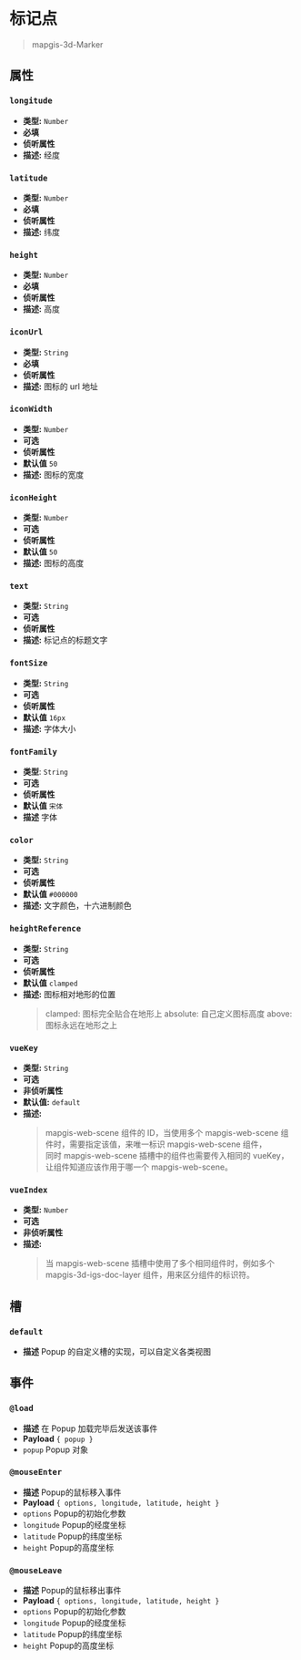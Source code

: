 # 标记点

> mapgis-3d-Marker

## 属性

### `longitude`

- **类型:** `Number`
- **必填**
- **侦听属性**
- **描述:** 经度

### `latitude`

- **类型:** `Number`
- **必填**
- **侦听属性**
- **描述:** 纬度

### `height`

- **类型:** `Number`
- **必填**
- **侦听属性**
- **描述:** 高度

### `iconUrl`

- **类型:** `String`
- **必填**
- **侦听属性**
- **描述:** 图标的 url 地址

### `iconWidth`

- **类型:** `Number`
- **可选**
- **侦听属性**
- **默认值** `50`
- **描述:** 图标的宽度

### `iconHeight`

- **类型:** `Number`
- **可选**
- **侦听属性**
- **默认值** `50`
- **描述:** 图标的高度

### `text`

- **类型:** `String`
- **可选**
- **侦听属性**
- **描述:** 标记点的标题文字

### `fontSize`

- **类型:** `String`
- **可选**
- **侦听属性**
- **默认值** `16px`
- **描述:** 字体大小

### `fontFamily`

- **类型**: `String`
- **可选**
- **侦听属性**
- **默认值** `宋体`
- **描述** 字体

### `color`

- **类型:** `String`
- **可选**
- **侦听属性**
- **默认值** `#000000`
- **描述:** 文字颜色，十六进制颜色

### `heightReference`

- **类型:** `String`
- **可选**
- **侦听属性**
- **默认值** `clamped`
- **描述:** 图标相对地形的位置 <br/>
  > clamped: 图标完全贴合在地形上
  > absolute: 自己定义图标高度
  > above: 图标永远在地形之上

### `vueKey`

- **类型:** `String`
- **可选**
- **非侦听属性**
- **默认值:** `default`
- **描述:**
  > mapgis-web-scene 组件的 ID，当使用多个 mapgis-web-scene 组件时，需要指定该值，来唯一标识 mapgis-web-scene 组件， <br/>
  > 同时 mapgis-web-scene 插槽中的组件也需要传入相同的 vueKey，让组件知道应该作用于哪一个 mapgis-web-scene。

### `vueIndex`

- **类型:** `Number`
- **可选**
- **非侦听属性**
- **描述:**
  > 当 mapgis-web-scene 插槽中使用了多个相同组件时，例如多个 mapgis-3d-igs-doc-layer 组件，用来区分组件的标识符。

## 槽

### `default`

- **描述** Popup 的自定义槽的实现，可以自定义各类视图

## 事件

### `@load`

- **描述** 在 Popup 加载完毕后发送该事件
- **Payload** `{ popup }`
- `popup` Popup 对象

### `@mouseEnter`

- **描述** Popup的鼠标移入事件
- **Payload** `{ options, longitude, latitude, height }`
- `options` Popup的初始化参数
- `longitude` Popup的经度坐标
- `latitude` Popup的纬度坐标
- `height` Popup的高度坐标

### `@mouseLeave`

- **描述** Popup的鼠标移出事件
- **Payload** `{ options, longitude, latitude, height }`
- `options` Popup的初始化参数
- `longitude` Popup的经度坐标
- `latitude` Popup的纬度坐标
- `height` Popup的高度坐标
